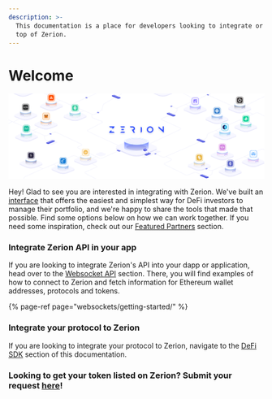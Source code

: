 ```yaml
---
description: >-
  This documentation is a place for developers looking to integrate or build on
  top of Zerion.
---
```


# Welcome

![](.gitbook/assets/new-cover_full.png)

Hey! Glad to see you are interested in integrating with Zerion. We've built an [interface](https://app.zerion.io?utm_medium=docs&utm_source=docs&utm_campaign=api&utm_content=external&utm_term=web) that offers the easiest and simplest way for DeFi investors to manage their portfolio, and we're happy to share the tools that made that possible. Find some options below on how we can work together. If you need some inspiration, check out our [Featured Partners](featured-partners.md) section.

### Integrate Zerion API in your app

If you are looking to integrate Zerion's API into your dapp or application, head over to the [Websocket API](websockets/getting-started/) section. There, you will find examples of how to connect to Zerion and fetch information for Ethereum wallet addresses, protocols and tokens. 

{% page-ref page="websockets/getting-started/" %}

### Integrate your protocol to Zerion 

If you are looking to integrate your protocol to Zerion, navigate to the [DeFi SDK](defi-sdk/defi-sdk.md) section of this documentation. 

### Looking to get your token listed on Zerion? Submit your request [here](https://roadmap.zerion.io/b/token-requests/)! 



